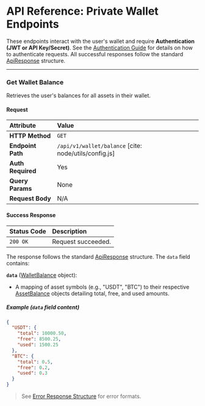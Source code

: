 # API Reference: Private Wallet Endpoints

These endpoints interact with the user's wallet and require **Authentication (JWT or API Key/Secret)**. See the [Authentication Guide](../../concepts/authentication.md) for details on how to authenticate requests. All successful responses follow the standard [ApiResponse](../../data-models.md#apiresponse) structure.

---

### Get Wallet Balance

Retrieves the user's balances for all assets in their wallet.

#### Request

| Attribute       | Value                       |
| :-------------- | :-------------------------- |
| **HTTP Method** | `GET`                       |
| **Endpoint Path**| `/api/v1/wallet/balance` [cite: node/utils/config.js]   |
| **Auth Required**| Yes                         |
| **Query Params** | None                        |
| **Request Body** | N/A                         |

#### Success Response

| Status Code | Description      |
| :---------- | :--------------- |
| `200 OK`    | Request succeeded. |

The response follows the standard [ApiResponse](../../data-models.md#apiresponse) structure. The `data` field contains:

**`data`** ([WalletBalance](../../data-models.md#walletbalance) object):
- A mapping of asset symbols (e.g., "USDT", "BTC") to their respective [AssetBalance](../../data-models.md#assetbalance) objects detailing total, free, and used amounts.

##### Example (`data` field content)

```json
{
  "USDT": {
    "total": 10000.50,
    "free": 8500.25,
    "used": 1500.25
  },
  "BTC": {
    "total": 0.5,
    "free": 0.2,
    "used": 0.3
  }
}
```

> See [Error Response Structure](../../data-models.md#errorresponse) for error formats.
